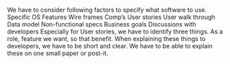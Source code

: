 We have to consider following factors to specify what software to use.
Specific OS
Features
Wire frames
Comp’s
User stories
User walk through
Data model
Non-functional specs
Business goals
Discussions with developers
Especially for User stories, we have to identify three things.
As a role, feature we want, so that benefit.
When explaining these things to developers, we have to be short and clear.
We have to be able to explain these on one small paper or post-it.
